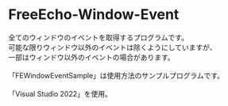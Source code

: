 # FreeEcho-Window-Event
全てのウィンドウのイベントを取得するプログラムです。<br>
可能な限りウィンドウ以外のイベントは除くようにしていますが、<br>
一部はウィンドウ以外のイベントの場合があります。<br>
<br>
「FEWindowEventSample」は使用方法のサンプルプログラムです。<br>
<br>
「Visual Studio 2022」を使用。
